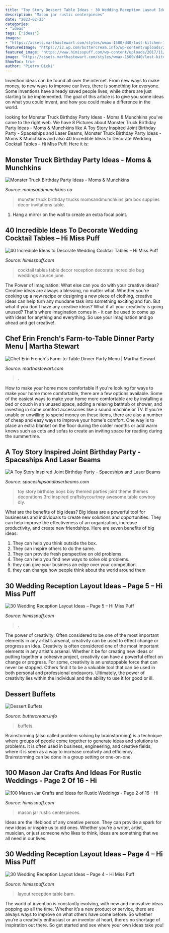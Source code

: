 ```yaml
---
title: "Toy Story Dessert Table Ideas : 30 Wedding Reception Layout Ideas – Page 4 – Hi Miss Puff"
description: "Mason jar rustic centerpieces"
date: "2023-02-23"
categories:
- "ideas"
tags: ["ideas"]
images:
- "https://assets.marthastewart.com/styles/wmax-1500/d40/lost-kitchen-16-overall-food-022-d112367/lost-kitchen-16-overall-food-022-d112367_horiz.jpg?itok=TvCTYZ6U"
featuredImage: "https://i2.wp.com/buttercream.info/wp-content/uploads/2012/07/06091.jpg?ssl=1"
featured_image: "https://www.himisspuff.com/wp-content/uploads/2017/11/Wedding-reception-cocktail-table-decor-ideas-1-e1577000015788.jpg"
image: "https://assets.marthastewart.com/styles/wmax-1500/d40/lost-kitchen-16-overall-food-022-d112367/lost-kitchen-16-overall-food-022-d112367_horiz.jpg?itok=TvCTYZ6U"
ShowToc: true
author: "Pietro Dicki"
---
```



Invention ideas can be found all over the internet. From new ways to make money, to new ways to improve our lives, there is something for everyone. Some inventions have already saved people lives, while others are just starting to be implemented. The goal of this article is to give you some ideas on what you could invent, and how you could make a difference in the world.

	

		
looking for Monster Truck Birthday Party Ideas - Moms &amp; Munchkins you've came to the right web. We have 8 Pictures about Monster Truck Birthday Party Ideas - Moms &amp; Munchkins like A Toy Story Inspired Joint Birthday Party - Spaceships and Laser Beams, Monster Truck Birthday Party Ideas - Moms &amp; Munchkins and also 40 Incredible Ideas to Decorate Wedding Cocktail Tables – Hi Miss Puff. Here it is:
		
    
## Monster Truck Birthday Party Ideas - Moms &amp; Munchkins

<img loading=lazy src="https://www.momsandmunchkins.ca/wp-content/uploads/2013/06/monster-trucks-table-2.jpg" onerror="this.onerror=null;this.src='https://tse2.mm.bing.net/th?id=OIP.riFTV_SFFqs1k-xuODP_WQHaLH&amp;pid=15.1';" alt="Monster Truck Birthday Party Ideas - Moms &amp; Munchkins">

_Source: momsandmunchkins.ca_

>monster truck birthday trucks momsandmunchkins jam box supplies decor invitations table. 

	

1. Hang a mirror on the wall to create an extra focal point.

    
## 40 Incredible Ideas To Decorate Wedding Cocktail Tables – Hi Miss Puff

<img loading=lazy src="https://www.himisspuff.com/wp-content/uploads/2017/11/Wedding-reception-cocktail-table-decor-ideas-1-e1577000015788.jpg" onerror="this.onerror=null;this.src='https://tse1.mm.bing.net/th?id=OIP.rsOwX1TLMjGuJMd_llXf6gHaLH&amp;pid=15.1';" alt="40 Incredible Ideas to Decorate Wedding Cocktail Tables – Hi Miss Puff">

_Source: himisspuff.com_

>cocktail tables table decor reception decorate incredible bug weddings source june. 

	

The Power of Imagination: What else can you do with your creative ideas?
Creative ideas are always a blessing, no matter what. Whether you're cooking up a new recipe or designing a new piece of clothing, creative ideas can help turn any mundane task into something exciting and fun. But what if you don't have any creative ideas? What if all your creativity is going unused? That's where imagination comes in - it can be used to come up with ideas for anything and everything. So use your imagination and go ahead and get creative!

    
## Chef Erin French&#039;s Farm-to-Table Dinner Party Menu | Martha Stewart

<img loading=lazy src="https://assets.marthastewart.com/styles/wmax-1500/d40/lost-kitchen-16-overall-food-022-d112367/lost-kitchen-16-overall-food-022-d112367_horiz.jpg?itok=TvCTYZ6U" onerror="this.onerror=null;this.src='https://tse3.mm.bing.net/th?id=OIP.JAfBOjPuPhdp0yL2T526ZwHaEK&amp;pid=15.1';" alt="Chef Erin French&#039;s Farm-to-Table Dinner Party Menu | Martha Stewart">

_Source: marthastewart.com_

>. 

	

How to make your home more comfortable
If you're looking for ways to make your home more comfortable, there are a few options available. Some of the easiest ways to make your home more comfortable are by installing a bed or couch in an unused space, adding a relaxing bathtub or shower, and investing in some comfort accessories like a sound machine or TV. If you're unable or unwilling to spend money on these items, there are also a number of cheap and easy ways to improve your home's comfort. One way is to place an extra blanket on the floor during the colder months or add warm knews such as cots and sofas to create an inviting space for reading during the summertime.

    
## A Toy Story Inspired Joint Birthday Party - Spaceships And Laser Beams

<img loading=lazy src="https://spaceshipsandlaserbeams.com/wp-content/uploads/2015/09/boys-toy-story-themed-birthday-party-ideas.jpg" onerror="this.onerror=null;this.src='https://tse4.mm.bing.net/th?id=OIP.PmbDPUunKQxVXSjC2CKgXwHaLH&amp;pid=15.1';" alt="A Toy Story Inspired Joint Birthday Party - Spaceships and Laser Beams">

_Source: spaceshipsandlaserbeams.com_

>toy story birthday boys boy themed parties joint theme themes decorations 3rd inspired craftsbycourtney awesome table cowboy diy. 

	

What are the benefits of big ideas?
Big ideas are a powerful tool for businesses and individuals to create new solutions and opportunities. They can help improve the effectiveness of an organization, increase productivity, and create new friendships. Here are seven benefits of big ideas:
1. They can help you think outside the box.
2. They can inspire others to do the same.
3. They can provide fresh perspective on old problems.
4. They can help you find new ways to solve old problems.
5. they can give your business an edge over your competition.
6. they can change how people think about the world around them     
    
## 30 Wedding Reception Layout Ideas – Page 5 – Hi Miss Puff

<img loading=lazy src="https://www.himisspuff.com/wp-content/uploads/2017/06/twinkle-light-tent-wedding-reception-table-layout.jpg" onerror="this.onerror=null;this.src='https://tse3.mm.bing.net/th?id=OIP.C8Emq4i5y7LNUhPZe-sdXQHaLG&amp;pid=15.1';" alt="30 Wedding Reception Layout Ideas – Page 5 – Hi Miss Puff">

_Source: himisspuff.com_

>. 

	

The power of creativity: Often considered to be one of the most important elements in any artist’s arsenal, creativity can be used to effect change or progress an idea.
Creativity is often considered one of the most important elements in any artist's arsenal. Whether it be for creating new ideas or putting together a cohesive project, creativity can have a powerful effect on change or progress. For some, creativity is an unstoppable force that can never be stopped. Others find it to be a valuable tool that can be used in both personal and professional endeavors. Ultimately, the power of creativity lies within the individual and the ability to use it for good or ill.

    
## Dessert Buffets

<img loading=lazy src="https://i2.wp.com/buttercream.info/wp-content/uploads/2012/07/06091.jpg?ssl=1" onerror="this.onerror=null;this.src='https://tse2.mm.bing.net/th?id=OIP.7UAvwL3bcBwjcWXLNF18PwHaE8&amp;pid=15.1';" alt="Dessert Buffets">

_Source: buttercream.info_

>buffets. 

	

Brainstorming (also called problem solving by brainstorming) is a technique where groups of people come together to generate ideas and solutions to problems. It is often used in business, engineering, and creative fields, where it is seen as a way to increase creativity and efficiency. Brainstorming can be done in a group setting or one-on-one.

    
## 100 Mason Jar Crafts And Ideas For Rustic Weddings - Page 2 Of 16 - Hi

<img loading=lazy src="http://www.himisspuff.com/wp-content/uploads/2016/06/blue-mason-jar-centerpieces.jpg" onerror="this.onerror=null;this.src='https://tse1.mm.bing.net/th?id=OIP.neDUIr_R_vytPW7Cc8RC5QHaLH&amp;pid=15.1';" alt="100 Mason Jar Crafts and Ideas for Rustic Weddings - Page 2 of 16 - Hi">

_Source: himisspuff.com_

>mason jar rustic centerpieces. 

	

Ideas are the lifeblood of any creative person. They can provide a spark for new ideas or inspire us to old ones. Whether you're a writer, artist, musician, or just someone who likes to think, ideas are something that we all need in our lives.

    
## 30 Wedding Reception Layout Ideas – Page 4 – Hi Miss Puff

<img loading=lazy src="http://www.himisspuff.com/wp-content/uploads/2017/06/barn-wedding-reception-table-layout.jpg" onerror="this.onerror=null;this.src='https://tse3.mm.bing.net/th?id=OIP.-kVnnEFJNb3XvqjW3ePy-wHaLH&amp;pid=15.1';" alt="30 Wedding Reception Layout Ideas – Page 4 – Hi Miss Puff">

_Source: himisspuff.com_

>layout reception table barn. 

	

The world of invention is constantly evolving, with new and innovative ideas popping up all the time. Whether it’s a new product or service, there are always ways to improve on what others have come before. So whether you’re a creativity enthusiast or an inventor at heart, there’s no shortage of inspiration out there. So get started and see where your own ideas take you!

